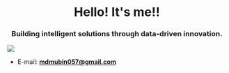 <h1 align="center">Hello! It's me!!</h1>

<h3 align="center">Building intelligent solutions through data-driven innovation.</h3>

![](https://github.com/user-attachments/assets/6a902d7b-644e-47c7-b6f9-6534b4f7de0b)

- E-mail: **mdmubin057@gmail.com**
